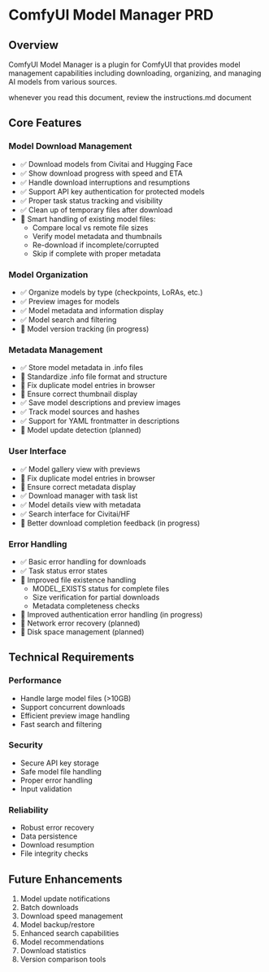 # ComfyUI Model Manager PRD

## Overview
ComfyUI Model Manager is a plugin for ComfyUI that provides model management capabilities including downloading, organizing, and managing AI models from various sources.

whenever you read this document, review the instructions.md document

## Core Features

### Model Download Management
- ✅ Download models from Civitai and Hugging Face
- ✅ Show download progress with speed and ETA
- ✅ Handle download interruptions and resumptions
- ✅ Support API key authentication for protected models
- ✅ Proper task status tracking and visibility
- ✅ Clean up of temporary files after download
- 🔄 Smart handling of existing model files:
  - Compare local vs remote file sizes
  - Verify model metadata and thumbnails
  - Re-download if incomplete/corrupted
  - Skip if complete with proper metadata

### Model Organization
- ✅ Organize models by type (checkpoints, LoRAs, etc.)
- ✅ Preview images for models
- ✅ Model metadata and information display
- ✅ Model search and filtering
- 🔄 Model version tracking (in progress)

### Metadata Management
- ✅ Store model metadata in .info files
- 🔄 Standardize .info file format and structure
- 🔄 Fix duplicate model entries in browser
- 🔄 Ensure correct thumbnail display
- ✅ Save model descriptions and preview images
- ✅ Track model sources and hashes
- ✅ Support for YAML frontmatter in descriptions
- 🔄 Model update detection (planned)

### User Interface
- ✅ Model gallery view with previews
- 🔄 Fix duplicate model entries in browser
- 🔄 Ensure correct metadata display
- ✅ Download manager with task list
- ✅ Model details view with metadata
- ✅ Search interface for Civitai/HF
- 🔄 Better download completion feedback (in progress)

### Error Handling
- ✅ Basic error handling for downloads
- ✅ Task status error states
- 🔄 Improved file existence handling
  - MODEL_EXISTS status for complete files
  - Size verification for partial downloads
  - Metadata completeness checks
- 🔄 Improved authentication error handling (in progress)
- 🔄 Network error recovery (planned)
- 🔄 Disk space management (planned)

## Technical Requirements

### Performance
- Handle large model files (>10GB)
- Support concurrent downloads
- Efficient preview image handling
- Fast search and filtering

### Security
- Secure API key storage
- Safe model file handling
- Proper error handling
- Input validation

### Reliability
- Robust error recovery
- Data persistence
- Download resumption
- File integrity checks

## Future Enhancements
1. Model update notifications
2. Batch downloads
3. Download speed management
4. Model backup/restore
5. Enhanced search capabilities
6. Model recommendations
7. Download statistics
8. Version comparison tools 